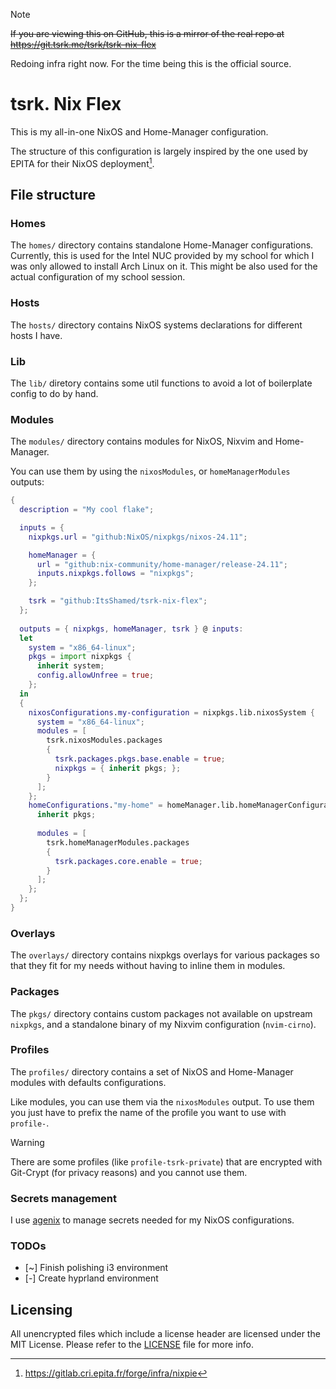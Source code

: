 <!--
Copyright (c) 2025 tsrk. <tsrk@tsrk.me>
This file is licensed under the MIT License.
See the LICENSE file in the repository root for more info
-->

<!-- SPDX-License-Identifier: MIT -->

> [!NOTE]
> ~~If you are viewing this on GitHub, this is a mirror of the real repo at
> https://git.tsrk.me/tsrk/tsrk-nix-flex~~
>
> Redoing infra right now. For the time being this is the official source.

# tsrk. Nix Flex

This is my all-in-one NixOS and Home-Manager configuration.

The structure of this configuration is largely inspired by the one used by
EPITA for their NixOS deployment[^1].

[^1]: https://gitlab.cri.epita.fr/forge/infra/nixpie

<div align="center">

<!-- TODO: Add showcase screenshot -->

</div>

## File structure

### Homes

The `homes/` directory contains standalone Home-Manager configurations.
Currently, this is used for the Intel NUC provided by my school for which I was
only allowed to install Arch Linux on it.
This might be also used for the actual configuration of my school session.

### Hosts

The `hosts/` directory contains NixOS systems declarations for different hosts
I have.

### Lib

The `lib/` diretory contains some util functions to avoid a lot of boilerplate
config to do by hand.

### Modules

The `modules/` directory contains modules for NixOS, Nixvim and Home-Manager. 

You can use them by using the `nixosModules`, or `homeManagerModules` outputs:

```nix
{
  description = "My cool flake";

  inputs = {
    nixpkgs.url = "github:NixOS/nixpkgs/nixos-24.11";

    homeManager = {
      url = "github:nix-community/home-manager/release-24.11";
      inputs.nixpkgs.follows = "nixpkgs";
    };

    tsrk = "github:ItsShamed/tsrk-nix-flex";
  };
    
  outputs = { nixpkgs, homeManager, tsrk } @ inputs:
  let
    system = "x86_64-linux";
    pkgs = import nixpkgs {
      inherit system;
      config.allowUnfree = true;
    };
  in
  {
    nixosConfigurations.my-configuration = nixpkgs.lib.nixosSystem {
      system = "x86_64-linux";
      modules = [
        tsrk.nixosModules.packages
        {
          tsrk.packages.pkgs.base.enable = true;
          nixpkgs = { inherit pkgs; };
        }
      ];
    };
    homeConfigurations."my-home" = homeManager.lib.homeManagerConfiguration {
      inherit pkgs;
  
      modules = [
        tsrk.homeManagerModules.packages
        {
          tsrk.packages.core.enable = true;
        }
      ];
    };
  };
}
```

### Overlays

The `overlays/` directory contains nixpkgs overlays for various packages so that
they fit for my needs without having to inline them in modules.

### Packages

The `pkgs/` directory contains custom packages not available on upstream
`nixpkgs`, and a standalone binary of my Nixvim configuration (`nvim-cirno`).

### Profiles

The `profiles/` directory contains a set of NixOS and Home-Manager modules with
defaults configurations.

Like modules, you can use them via the `nixosModules` output. To use them you
just have to prefix the name of the profile you want to use with `profile-`.

> [!WARNING]
> There are some profiles (like `profile-tsrk-private`) that are encrypted with
> Git-Crypt (for privacy reasons) and you cannot use them.

### Secrets management

I use [agenix](https://github.com/ryantm/agenix) to manage secrets needed for
my NixOS configurations.

### TODOs

- [~] Finish polishing i3 environment
- [-] Create hyprland environment

## Licensing

All unencrypted files which include a license header are licensed under the MIT
License.
Please refer to the [LICENSE](./LICENSE) file for more info.
